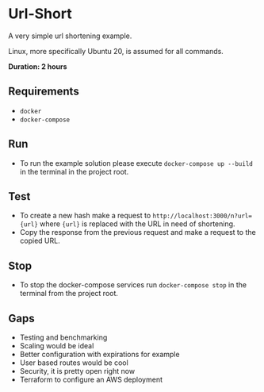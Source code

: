 # Url-Short

A very simple url shortening example.

Linux, more specifically Ubuntu 20, is assumed for all commands.

__Duration: 2 hours__

## Requirements
* `docker`
* `docker-compose`

## Run
* To run the example solution please execute `docker-compose up --build` in the terminal in the project root.

## Test
* To create a new hash make a request to `http://localhost:3000/n?url={url}` where `{url}` is replaced with the URL in need of shortening.
* Copy the response from the previous request and make a request to the copied URL.

## Stop
* To stop the docker-compose services run `docker-compose stop` in the terminal from the project root.

## Gaps
* Testing and benchmarking
* Scaling would be ideal
* Better configuration with expirations for example
* User based routes would be cool
* Security, it is pretty open right now
* Terraform to configure an AWS deployment
